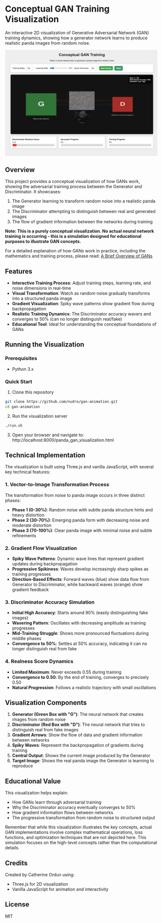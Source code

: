 # Conceptual GAN Training Visualization

An interactive 2D visualization of Generative Adversarial Network (GAN) training dynamics, showing how a generator network learns to produce realistic panda images from random noise.

![GAN Training Visualization](main.png)

## Overview

This project provides a conceptual visualization of how GANs work, showing the adversarial training process between the Generator and Discriminator. It showcases:

1. The Generator learning to transform random noise into a realistic panda image
2. The Discriminator attempting to distinguish between real and generated images
3. The flow of gradient information between the networks during training

**Note: This is a purely conceptual visualization. No actual neural network training is occurring - this is a simulation designed for educational purposes to illustrate GAN concepts.**

For a detailed explanation of how GANs work in practice, including the mathematics and training process, please read: [A Brief Overview of GANs](https://ordun.ghost.io/2021/03/05/a-brief-overview-of-gans/)

## Features

- **Interactive Training Process**: Adjust training steps, learning rate, and noise dimensions in real-time
- **Visual Transformation**: Watch as random noise gradually transforms into a structured panda image
- **Gradient Visualization**: Spiky wave patterns show gradient flow during backpropagation
- **Realistic Training Dynamics**: The Discriminator accuracy wavers and converges to 50% (can no longer distinguish real/fake)
- **Educational Tool**: Ideal for understanding the conceptual foundations of GANs

## Running the Visualization

### Prerequisites
- Python 3.x

### Quick Start
1. Clone this repository
```bash
git clone https://github.com/nudro/gan-animation.git
cd gan-animation
```

2. Run the visualization server
```bash
./run.sh
```

3. Open your browser and navigate to: http://localhost:8000/panda_gan_visualization.html

## Technical Implementation

The visualization is built using Three.js and vanilla JavaScript, with several key technical features:

### 1. Vector-to-Image Transformation Process
The transformation from noise to panda image occurs in three distinct phases:
- **Phase 1 (0-30%)**: Random noise with subtle panda structure hints and heavy distortion
- **Phase 2 (30-70%)**: Emerging panda form with decreasing noise and moderate distortion
- **Phase 3 (70-100%)**: Clear panda image with minimal noise and subtle refinements

### 2. Gradient Flow Visualization
- **Spiky Wave Patterns**: Dynamic wave lines that represent gradient updates during backpropagation
- **Progressive Spikiness**: Waves develop increasingly sharp spikes as training progresses
- **Direction-Based Effects**: Forward waves (blue) show data flow from Generator to Discriminator, while backward waves (orange) show gradient feedback

### 3. Discriminator Accuracy Simulation
- **Initial High Accuracy**: Starts around 90% (easily distinguishing fake images)
- **Wavering Pattern**: Oscillates with decreasing amplitude as training progresses
- **Mid-Training Struggle**: Shows more pronounced fluctuations during middle phases
- **Convergence to 50%**: Settles at 50% accuracy, indicating it can no longer distinguish real from fake

### 4. Realness Score Dynamics
- **Limited Maximum**: Never exceeds 0.55 during training
- **Convergence to 0.50**: By the end of training, converges to precisely 0.50
- **Natural Progression**: Follows a realistic trajectory with small oscillations

## Visualization Components

1. **Generator (Green Box with "G")**: The neural network that creates images from random noise
2. **Discriminator (Red Box with "D")**: The neural network that tries to distinguish real from fake images
3. **Gradient Arrows**: Show the flow of data and gradient information between networks
4. **Spiky Waves**: Represent the backpropagation of gradients during training
5. **Central Output**: Shows the current image produced by the Generator
6. **Target Image**: Shows the real panda image the Generator is learning to reproduce

## Educational Value

This visualization helps explain:
- How GANs learn through adversarial training
- Why the Discriminator accuracy eventually converges to 50%
- How gradient information flows between networks
- The progressive transformation from random noise to structured output

Remember that while this visualization illustrates the key concepts, actual GAN implementations involve complex mathematical operations, loss functions, and optimization techniques that are not depicted here. This simulation focuses on the high-level concepts rather than the computational details.

## Credits

Created by Catherine Ordun using:
- Three.js for 2D visualization
- Vanilla JavaScript for animation and interactivity

## License

MIT 